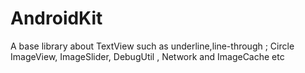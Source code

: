 AndroidKit
==========

A base library about TextView such as underline,line-through ; Circle ImageView, ImageSlider, DebugUtil , Network and ImageCache etc
